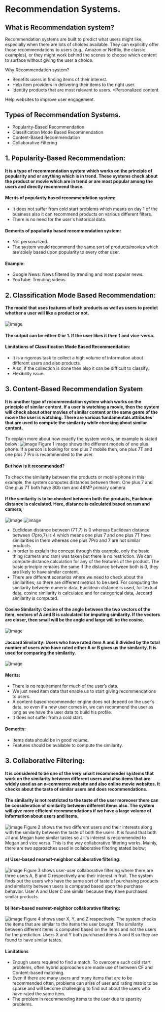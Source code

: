 # Recommendation Systems.

## What is Recommendation system?
Recommendation systems are built to predict what users might like, especially when there are lots of choices available. They can explicitly offer those recommendations to users (e.g., Amazon or Netflix, the classic examples), or they might work behind the scenes to choose which content to surface without giving the user a choice.

Why Recommendation system?
 * Benefits users in finding items of their interest.
 * Help item providers in delivering their items to the right user.
 * Identity products that are most relevant to users.
 *Personalized content.

Help websites to improve user engagement.

## Types of Recommendation Systems.
* Popularity-Based Recommendation 
* Classification Mode Based Recommendation 
* Content-Based Recommendation
* Collaborative Filtering

## 1. Popularity-Based Recommendation:
#### It is a type of recommendation system which works on the principle of popularity and or anything which is in trend. These systems check about the product or movie which are in trend or are most popular among the users and directly recommend those.
  
  #### Merits of popularity based recommendation system:
  * It does not suffer from cold start problems which means on day 1 of the business also it can recommend products on various different filters.
  * There is no need for the user's historical data.

  #### Demerits of popularity based recommendation system:
  * Not personalized. 
  * The system would recommend the same sort of products/movies which are solely based upon popularity to every other user.
  
  #### Example:
  * Google News: News filtered by trending and most popular news.
  * YouTube: Trending videos.
  
## 2. Classification Mode Based Recommendation:
  #### The model that uses features of both products as well as users to predict whether a user will like a product or not.
  ![image](https://user-images.githubusercontent.com/113972606/236634342-ffbada4e-59f3-4592-bc70-6dbee5ac0334.png)
  #### The output can be either 0 or 1. If the user likes it then 1 and vice-versa.
  
  #### Limitations of Classification Mode Based Recommendation:
   * It is a rigorous task to collect a high volume of information about different users and also products.
   * Also, if the collection is done then also it can be difficult to classify. 
   * Flexibility issue.
 
## 3. Content-Based Recommendation System
  #### It is another type of recommendation system which works on the principle of similar content. If a user is watching a movie, then the system will check      about other movies of similar content or the same genre of the movie the user is watching. There are various fundamentals attributes that are used to compute the similarity while checking about similar content. 

 To explain more about how exactly the system works, an example is stated below: 
 ![image](https://user-images.githubusercontent.com/113972606/236634548-f4eff44f-fdd7-4a36-86db-a15f8b92a4a7.png)
Figure 1 image shows the different models of one plus phone. If a person is looking for one plus 7 mobile then, one plus 7T and one plus  7 Pro is recommended to the user. 

#### But how is it recommended? 
  To check the similarity between the products or mobile phone in this example, the system computes distances between them. One plus 7 and One plus 7T both have 8Gb ram and 48MP primary camera. 
#### If the similarity is to be checked between both the products, Euclidean distance is calculated. Here, distance is calculated based on ram and camera;
![image](https://user-images.githubusercontent.com/113972606/236634623-48df411d-f0e5-4cc0-b4f2-b4511cbdb90a.png)
![image](https://user-images.githubusercontent.com/113972606/236634632-94b62ca5-7c4d-4520-a025-760cd2d62466.png)
* Euclidean distance between (7T,7) is 0 whereas Euclidean distance between (7pro,7) is 4 which means one plus 7 and one plus 7T have similarities in them whereas one plus 7Pro and 7 are not similar products. 
* In order to explain the concept through this example, only the basic thing (camera and ram) was taken but there is no restriction. We can compute distance calculation for any of the features of the product. The basic principle remains the same if the distance between both is 0, they are likely to have similar content.
* There are different scenarios where we need to check about the similarities, so there are different metrics to be used. For computing the similarity between numeric data, Euclidean distance is used, for textual data, cosine similarity is calculated and for categorical data, Jaccard similarity is computed.

#### Cosine Similarity: Cosine of the angle between the two vectors of the item, vectors of A and B is calculated for imputing similarity. If the vectors are closer, then small will be the angle and large will be the cosine. 
![image](https://user-images.githubusercontent.com/113972606/236634696-2ac37003-327b-4980-9581-8cd37e8b0f70.png)

#### Jaccard Similarity: Users who have rated item A and B divided by the total number of users who have rated either A or B gives us the similarity. It is used for comparing the similarity. 
![image](https://user-images.githubusercontent.com/113972606/236634762-24a251f8-baa5-413f-ad58-35047e9f06ca.png)

#### Merits:
  * There is no requirement for much of the user’s data.
  * We just need item data that enable us to start giving recommendations to users.
  * A content-based recommender engine does not depend on the user’s data, so even if a new user comes in, we can recommend the user as long as we have the user       data to build his profile.
  * It does not suffer from a cold start.

#### Demerits:
 *  Items data should be in good volume.
 * Features should be available to compute the similarity.
 
## 3. Collaborative Filtering:
#### It is considered to be one of the very smart recommender systems that work on the similarity between different users and also items that are widely used as an e-commerce website and also online movie websites. It checks about the taste of similar users and does recommendations. 
#### The similarity is not restricted to the taste of the user moreover there can be consideration of similarity between different items also. The system will give more efficient recommendations if we have a large volume of information about users and items.
![image](https://user-images.githubusercontent.com/113972606/236634911-f2b18dbb-dd99-4610-a389-b42e16781ed7.png)
Figure 2 shows the two different users and their interests along with the similarity between the taste of both the users. It is found that both Jil and Megan have similar tastes so Jill's interest is recommended to Megan and vice versa. 
This is the way collaborative filtering works. Mainly, there are two approaches used in collaborative filtering stated below;
#### a) User-based nearest-neighbor collaborative filtering:
![image](https://user-images.githubusercontent.com/113972606/236634976-3376d359-2280-4f1e-8183-67d1a0292b60.png)
Figure 3 shows user-user collaborative filtering where there are three users A, B and C respectively and their interest in fruit. The system finds out the users who have the same sort of taste of purchasing products and similarity between users is computed based upon the purchase behavior. User A and User C are similar because they have purchased similar products.
#### b) Item-based nearest-neighbor collaborative filtering:
![image](https://user-images.githubusercontent.com/113972606/236635035-5b32a09e-9d91-4500-9033-82d2641fd5ce.png)
Figure 4 shows user X, Y, and Z respectively. The system checks the items that are similar to the items the user bought. The similarity between different items is computed based on the items and not the users for the prediction. Users X and Y both purchased items A and B so they are found to have similar tastes.

#### Limitations
  * Enough users required to find a match. To overcome such cold start problems, often hybrid approaches are made use of between CF and Content-based matching.
  * Even if there are many users and many items that are to be recommended often, problems can arise of user and rating matrix to be sparse and will become challenging to find out about the users who have rated the same item.
  * The problem in recommending items to the user due to sparsity problems.
  



 
